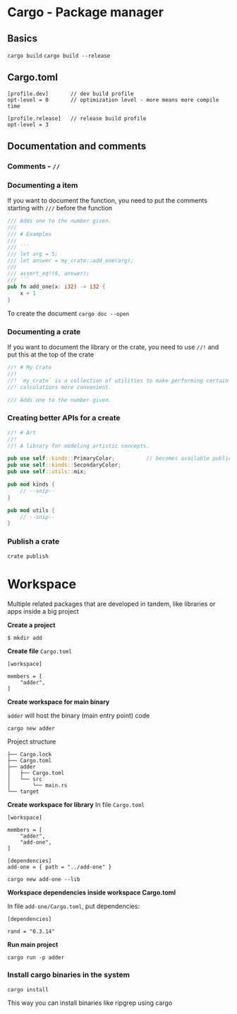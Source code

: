 # Cargo - Package manager

## Basics

`cargo build`
`cargo build --release`

## Cargo.toml

```
[profile.dev]       // dev build profile
opt-level = 0       // optimization level - more means more compile time

[profile.release]   // release build profile
opt-level = 3
```

## Documentation and comments

### Comments - `//`

### Documenting a item

If you want to document the function, you need to put the comments starting with `///` before the function

```rust
/// Adds one to the number given.
///
/// # Examples
///
/// ```
/// let arg = 5;
/// let answer = my_crate::add_one(arg);
///
/// assert_eq!(6, answer);
/// ```
pub fn add_one(x: i32) -> i32 {
    x + 1
}
```
To create the document `cargo doc --open`

### Documenting a crate

If you want to document the library or the crate, you need to use `//!` and put this at the top of the crate

```rust
//! # My Crate
//!
//! `my_crate` is a collection of utilities to make performing certain
//! calculations more convenient.

/// Adds one to the number given.
```

### Creating better APIs for a create

```rust
//! # Art
//!
//! A library for modeling artistic concepts.

pub use self::kinds::PrimaryColor;          // becomes available public
pub use self::kinds::SecondaryColor;
pub use self::utils::mix;

pub mod kinds {
    // --snip--
}

pub mod utils {
    // --snip--
}
```

### Publish a crate
`crate publish`

# Workspace
Multiple related packages that are developed in tandem, like libraries or apps inside a big project

**Create a project**

`$ mkdir add`

**Create file** `Cargo.toml`

```
[workspace]

members = [
    "adder",
]
```
**Create workspace for main binary**

`adder` will host the binary (main entry point) code

`cargo new adder`

Project structure

```
├── Cargo.lock
├── Cargo.toml
├── adder
│   ├── Cargo.toml
│   └── src
│       └── main.rs
└── target
```

**Create workspace for library**
In file `Cargo.toml`

```
[workspace]

members = [
    "adder",
    "add-one",
]

[dependencies]
add-one = { path = "../add-one" }
```
`cargo new add-one --lib`

**Workspace dependencies inside workspace Cargo.toml**

In file `add-one/Cargo.toml`, put dependencies:

```
[dependencies]

rand = "0.3.14"
```

**Run main project**

`cargo run -p adder`


### Install cargo binaries in the system

`cargo install`

This way you can install binaries like ripgrep using cargo
